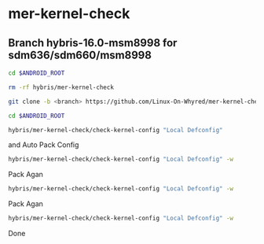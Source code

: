 # mer-kernel-check
## Branch hybris-16.0-msm8998 for sdm636/sdm660/msm8998

```bash
cd $ANDROID_ROOT
```
```bash
rm -rf hybris/mer-kernel-check
```
```bash
git clone -b <branch> https://github.com/Linux-On-Whyred/mer-kernel-check $ANDROID_ROOT/hybris/mer-kernel-check
```
```bash
cd $ANDROID_ROOT
```
```bash
hybris/mer-kernel-check/check-kernel-config "Local Defconfig"
```
and Auto Pack Config
```bash
hybris/mer-kernel-check/check-kernel-config "Local Defconfig" -w
```
Pack Agan
```bash
hybris/mer-kernel-check/check-kernel-config "Local Defconfig" -w
```
Pack Agan
```bash
hybris/mer-kernel-check/check-kernel-config "Local Defconfig" -w
```
Done

